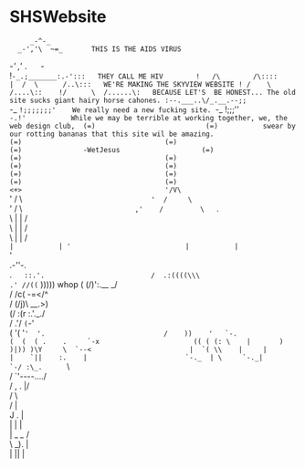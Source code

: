 SHSWebsite
==========


         _-^-_                                 
      _-','\  ~=_       THIS IS THE AIDS VIRUS     
   _-' ,'   `.   `-_                           
 !`-_.;_______:.-':::   THEY CALL ME HIV       
 !   /\        /\::::                          
 |  /  \      /..\:::   WE'RE MAKING THE SKYVIEW WEBSITE
 ! /    \    /....\::   
 !/      \  /......\:   BECAUSE LET'S  BE HONEST... The old site sucks giant hairy horse cahones.
 :--.___..\/_.__.--;;                          
  `-_     `!;;;;;;;'    We really need a new fucking site.
     `-_   !;;;''       
        `-.!'           While we may be terrible at working together, we, the web design club, 
          (=)                          
          (=)           swear by our rotting bananas that this site wil be amazing.                        
          (=)                                  
          (=)                                  
          (=)               -WetJesus                   
          (=)                                  
          (=)                                  
          (=)                                  
          (=)                                  
          (=)                                  
          (=)                                  
          (=)                                  
          (=)                                  
          (=)                                  
          <+>                                  
         '/V\`                                 
       ' /   \ `                               
     '  /     \  `                             
   '   /       \   `                           
,'    /         \    `.                        
\    |           |    /                        
 \   |           |   /                         
  \  |           |  /              
   ` |           | '                           
     |           |                             
     `           '    
                                                 .-''-.                           
                                          .`   ::.'.                         
                                         /  .:((((\\\                        
                                       .' //((`  )))))   whop
                                      (  (/)':.__  _/    
                                     /   /c(   -=\</^                        
                                    /   (/j)\  __.>)                         
                                   (/  :(r :.'.\_./                          
                                   /  .'/    `(`-'                           
                                  (   '( '``'  '.                            
                                  /    ))    '   `-.                         
                                 (  (  ( .    .     `-x                      
                                 (( ( (: \    |       )                      
                                  )|)) )\Y     \  `--<                       
                                   |  `( \\    |     |                       
                                   |    `||    :.    |                       
                                   `-._  | \     `-._|                       
                                       `-/ :\_.      ``\                     
                                        /    `'----..../                     
                                       /  , .        |/                      
                                      /               \                      
                                     /                |                      
                                    J    .            |                      
                                    |    |            |                      
                                    |  _ _\__         /                      
                                    \      _\).       |                      
                                    |       ||        |                     
